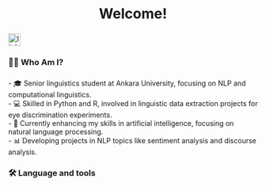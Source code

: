 <h1 align="center">Welcome!</h1>

###

<div align="left">
  <a href="https://www.linkedin.com/in/ilaydadoganlp/" target="_blank">
    <img src="https://img.shields.io/static/v1?message=LinkedIn&logo=linkedin&label=&color=0077B5&logoColor=white&labelColor=&style=for-the-badge" height="25" alt="linkedin logo"  />
  </a>
</div>

###

<h3 align="left">👩‍💻  Who Am I?</h3>

###

<p align="left">- 🎓 Senior linguistics student at Ankara University, focusing on NLP and computational linguistics.<br>- 💻 Skilled in Python and R, involved in linguistic data extraction projects for eye discrimination experiments.<br>- 🧠 Currently enhancing my skills in artificial intelligence, focusing on natural language processing.<br>- 📊 Developing projects in NLP topics like sentiment analysis and discourse analysis.</p>

###

<h3 align="left">🛠 Language and tools</h3>

###

